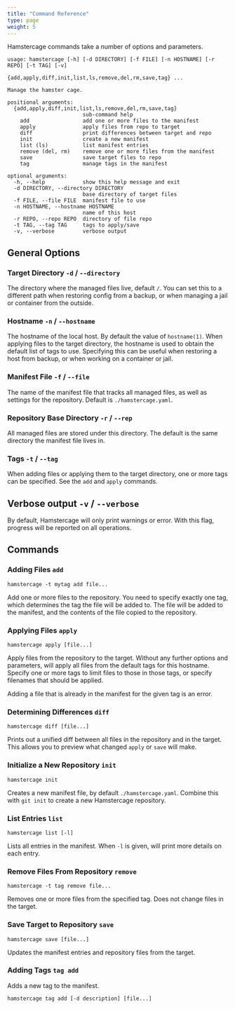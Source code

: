 ```yaml
---
title: "Command Reference"
type: page
weight: 5
---
```


Hamstercage commands take a number of options and parameters.

```
usage: hamstercage [-h] [-d DIRECTORY] [-f FILE] [-n HOSTNAME] [-r REPO] [-t TAG] [-v]
                   {add,apply,diff,init,list,ls,remove,del,rm,save,tag} ...

Manage the hamster cage.

positional arguments:
  {add,apply,diff,init,list,ls,remove,del,rm,save,tag}
                        sub-command help
    add                 add one or more files to the manifest
    apply               apply files from repo to target
    diff                print differences between target and repo
    init                create a new manifest
    list (ls)           list manifest entries
    remove (del, rm)    remove one or more files from the manifest
    save                save target files to repo
    tag                 manage tags in the manifest

optional arguments:
  -h, --help            show this help message and exit
  -d DIRECTORY, --directory DIRECTORY
                        base directory of target files
  -f FILE, --file FILE  manifest file to use
  -n HOSTNAME, --hostname HOSTNAME
                        name of this host
  -r REPO, --repo REPO  directory of file repo
  -t TAG, --tag TAG     tags to apply/save
  -v, --verbose         verbose output
```

## General Options

### Target Directory `-d` / `--directory`

The directory where the managed files live, default `/`. You can set this to a different path when restoring config from a backup, or when managing a jail or container from the outside.

### Hostname `-n` / `--hostname`

The hostname of the local host. By default the value of `hostname(1)`. When applying files to the target directory, the hostname is used to obtain the default list of tags to use. Specifying this can be useful when restoring a host from backup, or when working on a container or jail.

### Manifest File `-f` / `--file`

The name of the manifest file that tracks all managed files, as well as settings for the repository. Default is `./hamstercage.yaml`.

### Repository Base Directory `-r` / `--rep`

All managed files are stored under this directory. The default is the same directory the manifest file lives in.

### Tags `-t` / `--tag`

When adding files or applying them to the target directory, one or more tags can be specified. See the `add` and `apply` commands.

## Verbose output `-v` / `--verbose`

By default, Hamstercage will only print warnings or error. With this flag, progress will be reported on all operations.

## Commands

### Adding Files `add`

```shell
hamstercage -t mytag add file...
```

Add one or more files to the repository. You need to specify exactly one tag, which determines the tag the file will be added to. The file will be added to the manifest, and the contents of the file copied to the repository.

### Applying Files `apply`

```shell
hamstercage apply [file...]
```

Apply files from the repository to the target. Without any further options and parameters, will apply all files from the default tags for this hostname. Specify one or more tags to limit files to those in those tags, or specify filenames that should be applied.

Adding a file that is already in the manifest for the given tag is an error.

### Determining Differences `diff`

```shell
hamstercage diff [file...]
```
Prints out a unified diff between all files in the repository and in the target. This allows you to preview what changed `apply` or `save` will make.

### Initialize a New Repository `init`

```shell
hamstercage init
```

Creates a new manifest file, by default `./hamstercage.yaml`. Combine this with `git init` to create a new Hamstercage repository.

### List Entries `list`

```shell
hamstercage list [-l]
```
Lists all entries in the manifest. When `-l` is given, will print more details on each entry.

### Remove Files From Repository `remove`

```shell
hamstercage -t tag remove file...
```

Removes one or more files from the specified tag. Does not change files in the target.

### Save Target to Repository `save`

```shell
hamstercage save [file...]
```

Updates the manifest entries and repository files from the target.

### Adding Tags `tag add`

Adds a new tag to the manifest.

```shell
hamstercage tag add [-d description] [file...]
```
